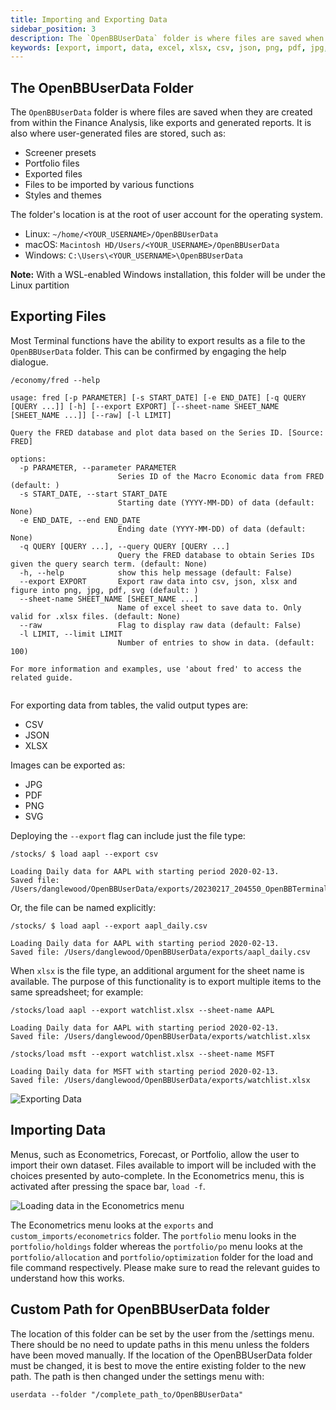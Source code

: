 ```yaml
---
title: Importing and Exporting Data
sidebar_position: 3
description: The `OpenBBUserData` folder is where files are saved when they are created from within the Finance Analysis, like exports and generated reports. It is also where user-generated files are stored.
keywords: [export, import, data, excel, xlsx, csv, json, png, pdf, jpg, openbbuserdata, terminal, user, data, presets, screener, portfolio, styles, themes]
---
```

## The OpenBBUserData Folder

The `OpenBBUserData` folder is where files are saved when they are created from within the Finance Analysis, like exports and generated reports. It is also where user-generated files are stored, such as:

- Screener presets
- Portfolio files
- Exported files
- Files to be imported by various functions
- Styles and themes

The folder's location is at the root of user account for the operating system.

- Linux: `~/home/<YOUR_USERNAME>/OpenBBUserData`
- macOS: `Macintosh HD/Users/<YOUR_USERNAME>/OpenBBUserData`
- Windows: `C:\Users\<YOUR_USERNAME>\OpenBBUserData`

**Note:** With a WSL-enabled Windows installation, this folder will be under the Linux partition

## Exporting Files

Most Terminal functions have the ability to export results as a file to the `OpenBBUserData` folder. This can be confirmed by engaging the help dialogue.

```console
/economy/fred --help
```

```console
usage: fred [-p PARAMETER] [-s START_DATE] [-e END_DATE] [-q QUERY [QUERY ...]] [-h] [--export EXPORT] [--sheet-name SHEET_NAME [SHEET_NAME ...]] [--raw] [-l LIMIT]

Query the FRED database and plot data based on the Series ID. [Source: FRED]

options:
  -p PARAMETER, --parameter PARAMETER
                        Series ID of the Macro Economic data from FRED (default: )
  -s START_DATE, --start START_DATE
                        Starting date (YYYY-MM-DD) of data (default: None)
  -e END_DATE, --end END_DATE
                        Ending date (YYYY-MM-DD) of data (default: None)
  -q QUERY [QUERY ...], --query QUERY [QUERY ...]
                        Query the FRED database to obtain Series IDs given the query search term. (default: None)
  -h, --help            show this help message (default: False)
  --export EXPORT       Export raw data into csv, json, xlsx and figure into png, jpg, pdf, svg (default: )
  --sheet-name SHEET_NAME [SHEET_NAME ...]
                        Name of excel sheet to save data to. Only valid for .xlsx files. (default: None)
  --raw                 Flag to display raw data (default: False)
  -l LIMIT, --limit LIMIT
                        Number of entries to show in data. (default: 100)

For more information and examples, use 'about fred' to access the related guide.


```

For exporting data from tables, the valid output types are:

- CSV
- JSON
- XLSX

Images can be exported as:

- JPG
- PDF
- PNG
- SVG

Deploying the `--export` flag can include just the file type:

```console
/stocks/ $ load aapl --export csv
```

```console
Loading Daily data for AAPL with starting period 2020-02-13.
Saved file: /Users/danglewood/OpenBBUserData/exports/20230217_204550_OpenBBTerminal_openbb_terminal_load_AAPL.csv
```

Or, the file can be named explicitly:

```console
/stocks/ $ load aapl --export aapl_daily.csv
```

```console
Loading Daily data for AAPL with starting period 2020-02-13.
Saved file: /Users/danglewood/OpenBBUserData/exports/aapl_daily.csv
```

When `xlsx` is the file type, an additional argument for the sheet name is available. The purpose of this functionality is to export multiple items to the same spreadsheet; for example:

```console
/stocks/load aapl --export watchlist.xlsx --sheet-name AAPL
```

```console
Loading Daily data for AAPL with starting period 2020-02-13.
Saved file: /Users/danglewood/OpenBBUserData/exports/watchlist.xlsx
```

```console
/stocks/load msft --export watchlist.xlsx --sheet-name MSFT
```

```console
Loading Daily data for MSFT with starting period 2020-02-13.
Saved file: /Users/danglewood/OpenBBUserData/exports/watchlist.xlsx
```

![Exporting Data](https://user-images.githubusercontent.com/85772166/221929090-5477a635-fccc-42a1-9ee3-7e7485988452.png)


## Importing Data

Menus, such as Econometrics, Forecast, or Portfolio, allow the user to import their own dataset. Files available to import will be included with the choices presented by auto-complete. In the Econometrics menu, this is activated after pressing the space bar, `load -f`.

![Loading data in the Econometrics menu](https://user-images.githubusercontent.com/85772166/221930794-d754e63f-262f-410b-b698-e03823c5d30b.png)

The Econometrics menu looks at the `exports` and `custom_imports/econometrics` folder. The `portfolio` menu looks in the `portfolio/holdings` folder whereas the `portfolio/po` menu looks at the `portfolio/allocation` and `portfolio/optimization` folder for the load and file command respectively. Please make sure to read the relevant guides to understand how this works.

## Custom Path for OpenBBUserData folder

The location of this folder can be set by the user from the /settings menu. There should be no need to update paths in this menu unless the folders have been moved manually. If the location of the OpenBBUserData folder must be changed, it is best to move the entire existing folder to the new path. The path is then changed under the settings menu with:

```console
userdata --folder "/complete_path_to/OpenBBUserData"
```
